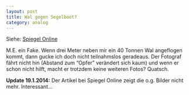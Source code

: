 ```yaml
---
layout: post
title: Wal gegen Segelboot?
category: analog
---
```


Siehe: [Spiegel Online](http://www.spiegel.de/reise/aktuell/0,1518,707834,00.html)

M.E. ein Fake. Wenn drei Meter neben mir ein 40 Tonnen Wal angeflogen kommt, dann gucke ich doch nicht teilnahmslos geradeaus. Der Fotograf fährt nicht hin (Abstand zum “Opfer” verändert sich kaum) und wenn er schon nicht hilft, macht er trotzdem keine weiteren Fotos? Quatsch.

**Update 19.1.2014:**
Der Artikel bei Spiegel Online zeigt die o.g. Bilder nicht mehr. Interessant...